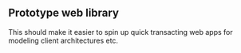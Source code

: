 ## Prototype web library

This should make it easier to spin up quick transacting web apps for modeling client architectures etc.
